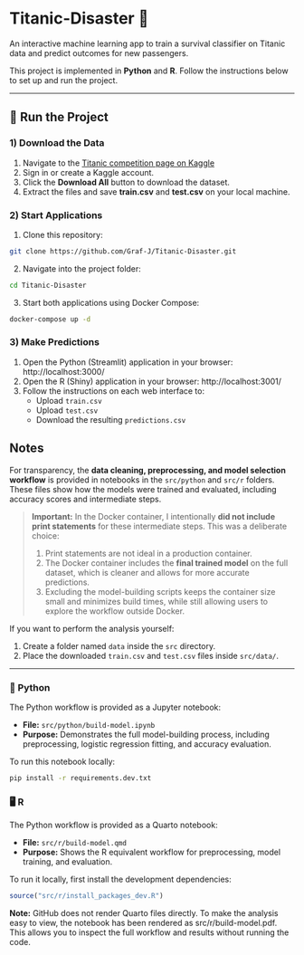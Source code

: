 # Titanic-Disaster 🚢
An interactive machine learning app to train a survival classifier on Titanic data and predict outcomes for new passengers.

This project is implemented in **Python** and **R**. Follow the instructions below to set up and run the project.

---

## 🧭 Run the Project

### 1) Download the Data
1. Navigate to the [Titanic competition page on Kaggle](https://www.kaggle.com/competitions/titanic/data)
2. Sign in or create a Kaggle account.
3. Click the **Download All** button to download the dataset.
4. Extract the files and save **train.csv** and **test.csv** on your local machine.

### 2) Start Applications
1. Clone this repository:
```bash
git clone https://github.com/Graf-J/Titanic-Disaster.git
```
2. Navigate into the project folder:
```bash
cd Titanic-Disaster
```
3. Start both applications using Docker Compose:
```bash
docker-compose up -d
```

### 3) Make Predictions
1. Open the Python (Streamlit) application in your browser: http://localhost:3000/
2. Open the R (Shiny) application in your browser: http://localhost:3001/
3. Follow the instructions on each web interface to:
    * Upload `train.csv`
    * Upload `test.csv`
    * Download the resulting `predictions.csv`

## Notes

For transparency, the **data cleaning, preprocessing, and model selection workflow** is provided in notebooks in the `src/python` and `src/r` folders. These files show how the models were trained and evaluated, including accuracy scores and intermediate steps.

> **Important:** In the Docker container, I intentionally **did not include print statements** for these intermediate steps. This was a deliberate choice:  
> 1. Print statements are not ideal in a production container.  
> 2. The Docker container includes the **final trained model** on the full dataset, which is cleaner and allows for more accurate predictions.  
> 3. Excluding the model-building scripts keeps the container size small and minimizes build times, while still allowing users to explore the workflow outside Docker.

If you want to perform the analysis yourself:

1. Create a folder named `data` inside the `src` directory.  
2. Place the downloaded `train.csv` and `test.csv` files inside `src/data/`.

---

### 🐍 Python

The Python workflow is provided as a Jupyter notebook:

- **File:** `src/python/build-model.ipynb`  
- **Purpose:** Demonstrates the full model-building process, including preprocessing, logistic regression fitting, and accuracy evaluation.

To run this notebook locally:

```bash
pip install -r requirements.dev.txt
```

### 🖥️ R

The Python workflow is provided as a Quarto notebook:

- **File:** `src/r/build-model.qmd`  
- **Purpose:** Shows the R equivalent workflow for preprocessing, model training, and evaluation.

To run it locally, first install the development dependencies:

```r
source("src/r/install_packages_dev.R")
```

**Note:** GitHub does not render Quarto files directly. To make the analysis easy to view, the notebook has been rendered as src/r/build-model.pdf. This allows you to inspect the full workflow and results without running the code.